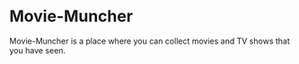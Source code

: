 # Movie-Muncher
Movie-Muncher is a place where you can collect movies and TV shows that you have seen.
